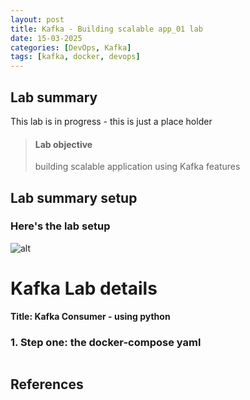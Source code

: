 ```yaml
---
layout: post
title: Kafka - Building scalable app_01 lab
date: 15-03-2025
categories: [DevOps, Kafka]
tags: [kafka, docker, devops]
---
```



## Lab summary

This lab is in progress - this is just a place holder 

> #### Lab objective
> building scalable application using Kafka features  

## Lab summary setup

### Here's the lab setup
![alt](https://i.imgur.com/GGVpDkZ.png)




# Kafka Lab details

**Title: Kafka Consumer - using python**


### 1. Step one: the docker-compose yaml


```yaml

```




## References
